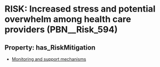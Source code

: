# RISK: __Increased stress and potential overwhelm among health care providers__ (PBN__Risk_594)

## Property: has_RiskMitigation

* [Monitoring and support mechanisms](PBN__RiskMitigation_831)

